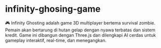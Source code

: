 # infinity-ghosing-game
🎮 Infinity Ghosting adalah game 3D multiplayer bertema survival zombie. Pemain akan bertarung di hutan gelap dengan nyawa terbatas dan sistem kredit. Game ini dibangun dengan Three.js dan dilengkapi AI cerdas untuk gameplay interaktif, real-time, dan menegangkan.
